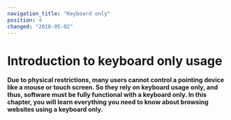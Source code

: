 ```yaml
---
navigation_title: "Keyboard only"
position: 4
changed: "2018-05-02"
---
```


# Introduction to keyboard only usage

**Due to physical restrictions, many users cannot control a pointing device like a mouse or touch screen. So they rely on keyboard usage only, and thus, software must be fully functional with a keyboard only. In this chapter, you will learn everything you need to know about browsing websites using a keyboard only.**
